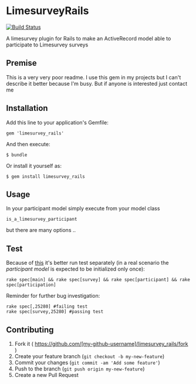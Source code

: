 # LimesurveyRails
[![Build Status](https://travis-ci.org/masciugo/limesurvey_rails.svg?branch=master)](https://travis-ci.org/masciugo/limesurvey_rails)

A limesurvey plugin for Rails to make an ActiveRecord model able to participate to Limesurvey surveys

## Premise

This is a very very poor readme. I use this gem in my projects but I can't describe it better because I'm busy. But if anyone is interested just contact me 

## Installation

Add this line to your application's Gemfile:

    gem 'limesurvey_rails'

And then execute:

    $ bundle

Or install it yourself as:

    $ gem install limesurvey_rails

## Usage

In your participant model simply execute from your model class

    is_a_limesurvey_participant

but there are many options ..

## Test

Because of [this](http://stackoverflow.com/questions/22667421/test-rails-model-with-several-initializations-with-rspec) it's better run test separately (in a real scenario the *participant model* is expected to be initialized only once):

    rake spec[main] && rake spec[survey] && rake spec[participant] && rake spec[participation]

Reminder for further bug investigation:

    rake spec[,25280] #failing test
    rake spec[survey,25280] #passing test

## Contributing

1. Fork it ( https://github.com/[my-github-username]/limesurvey_rails/fork )
2. Create your feature branch (`git checkout -b my-new-feature`)
3. Commit your changes (`git commit -am 'Add some feature'`)
4. Push to the branch (`git push origin my-new-feature`)
5. Create a new Pull Request
